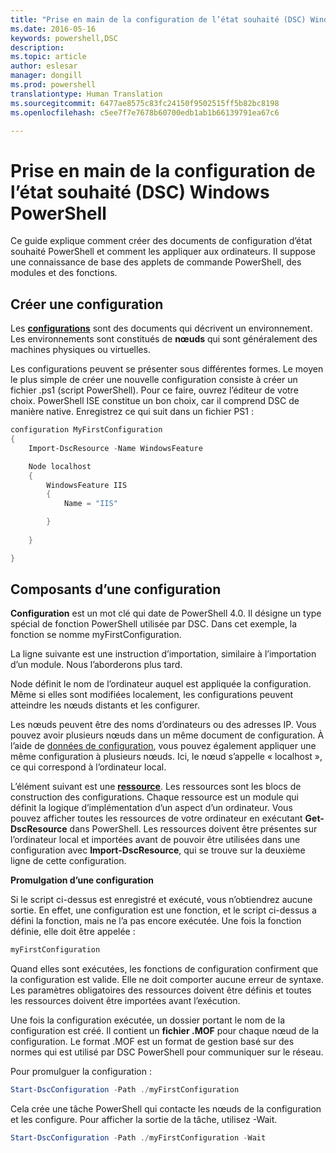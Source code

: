 ```yaml
---
title: "Prise en main de la configuration de l’état souhaité (DSC) Windows PowerShell"
ms.date: 2016-05-16
keywords: powershell,DSC
description: 
ms.topic: article
author: eslesar
manager: dongill
ms.prod: powershell
translationtype: Human Translation
ms.sourcegitcommit: 6477ae8575c83fc24150f9502515ff5b82bc8198
ms.openlocfilehash: c5ee7f7e7678b60700edb1ab1b66139791ea67c6

---
```


# Prise en main de la configuration de l’état souhaité (DSC) Windows PowerShell #

Ce guide explique comment créer des documents de configuration d’état souhaité PowerShell et comment les appliquer aux ordinateurs. Il suppose une connaissance de base des applets de commande PowerShell, des modules et des fonctions. 


## Créer une configuration ##

Les [**configurations**](https://msdn.microsoft.com/en-us/powershell/dsc/configurations) sont des documents qui décrivent un environnement. Les environnements sont constitués de **nœuds** qui sont généralement des machines physiques ou virtuelles. 

Les configurations peuvent se présenter sous différentes formes. Le moyen le plus simple de créer une nouvelle configuration consiste à créer un fichier .ps1 (script PowerShell). Pour ce faire, ouvrez l’éditeur de votre choix. PowerShell ISE constitue un bon choix, car il comprend DSC de manière native. Enregistrez ce qui suit dans un fichier PS1 :

```powershell
configuration MyFirstConfiguration
{
    Import-DscResource -Name WindowsFeature

    Node localhost
    {
        WindowsFeature IIS
        {
            Name = "IIS"

        }
        
    }

}
```
## Composants d’une configuration ##
**Configuration** est un mot clé qui date de PowerShell 4.0. Il désigne un type spécial de fonction PowerShell utilisée par DSC. Dans cet exemple, la fonction se nomme myFirstConfiguration. 

La ligne suivante est une instruction d’importation, similaire à l’importation d’un module. Nous l’aborderons plus tard.

Node définit le nom de l’ordinateur auquel est appliquée la configuration. Même si elles sont modifiées localement, les configurations peuvent atteindre les nœuds distants et les configurer. 

Les nœuds peuvent être des noms d’ordinateurs ou des adresses IP. Vous pouvez avoir plusieurs nœuds dans un même document de configuration. À l’aide de [données de configuration](https://msdn.microsoft.com/en-us/powershell/dsc/configdata), vous pouvez également appliquer une même configuration à plusieurs nœuds. Ici, le nœud s’appelle « localhost », ce qui correspond à l’ordinateur local. 

L’élément suivant est une [**ressource**](https://msdn.microsoft.com/en-us/powershell/dsc/resources). Les ressources sont les blocs de construction des configurations. Chaque ressource est un module qui définit la logique d’implémentation d’un aspect d’un ordinateur. Vous pouvez afficher toutes les ressources de votre ordinateur en exécutant **Get-DscResource** dans PowerShell. Les ressources doivent être présentes sur l’ordinateur local et importées avant de pouvoir être utilisées dans une configuration avec **Import-DscResource**, qui se trouve sur la deuxième ligne de cette configuration. 

**Promulgation d’une configuration**

Si le script ci-dessus est enregistré et exécuté, vous n’obtiendrez aucune sortie. En effet, une configuration est une fonction, et le script ci-dessus a défini la fonction, mais ne l’a pas encore exécutée. Une fois la fonction définie, elle doit être appelée :
```powershell
myFirstConfiguration
```

Quand elles sont exécutées, les fonctions de configuration confirment que la configuration est valide. Elle ne doit comporter aucune erreur de syntaxe. Les paramètres obligatoires des ressources doivent être définis et toutes les ressources doivent être importées avant l’exécution.

Une fois la configuration exécutée, un dossier portant le nom de la configuration est créé. Il contient un **fichier .MOF** pour chaque nœud de la configuration. Le format .MOF est un format de gestion basé sur des normes qui est utilisé par DSC PowerShell pour communiquer sur le réseau.

Pour promulguer la configuration :
```powershell
Start-DscConfiguration -Path ./myFirstConfiguration
```
Cela crée une tâche PowerShell qui contacte les nœuds de la configuration et les configure. Pour afficher la sortie de la tâche, utilisez -Wait. 
```powershell
Start-DscConfiguration -Path ./myFirstConfiguration -Wait
```




<!--HONumber=Aug16_HO3-->


